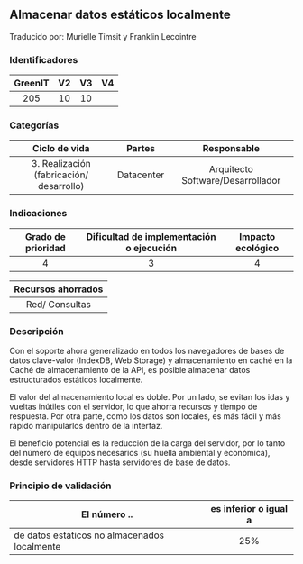 ## Almacenar datos estáticos localmente
Traducido por: Murielle Timsit y Franklin Lecointre

### Identificadores

| GreenIT |  V2  |  V3  |  V4  |
|:-------:|:----:|:----:|:----:|
| 205 | 10 | 10 |   |

### Categorías

| Ciclo de vida | Partes | Responsable  |
|:---------:|:----:|:----:|
| 3. Realización (fabricación/ desarrollo) | Datacenter | Arquitecto Software/Desarrollador |

### Indicaciones

| Grado de prioridad   | Dificultad de implementación o ejecución | Impacto ecológico   |
|:-------------------:|:-------------------------:|:---------------------:|
| 4 | 3 | 4 |

|Recursos ahorrados |
|:----------------------------------------------------------:|
| Red/ Consultas   |

### Descripción

Con el soporte ahora generalizado en todos los navegadores de bases de datos clave-valor (IndexDB, Web Storage) y almacenamiento en caché en la Caché de almacenamiento de la API, es posible almacenar datos estructurados estáticos localmente.

El valor del almacenamiento local es doble. Por un lado, se evitan los idas y vueltas inútiles con el servidor, lo que ahorra recursos y tiempo de respuesta.
Por otra parte, como los datos son locales, es más fácil y más rápido manipularlos dentro de la interfaz.

El beneficio potencial es la reducción de la carga del servidor, por lo tanto del número de equipos necesarios (su huella ambiental y económica),
desde servidores HTTP hasta servidores de base de datos.

### Principio de validación

| El número ..   | es inferior o igual a   |  
|-------------------|:-------------------------:|
| de datos estáticos no almacenados localmente  | 25%  |


